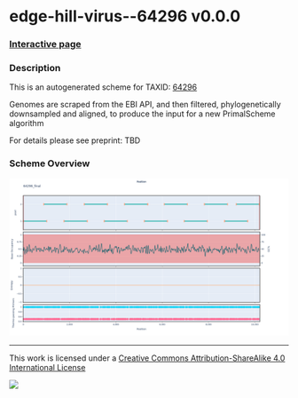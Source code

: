# edge-hill-virus--64296 v0.0.0

### [Interactive page](https://chrisgkent.github.io/schemes/edge-hill-virus--64296-1000-v0.0.0)

### Description

This is an autogenerated scheme for TAXID: [64296](https://www.ncbi.nlm.nih.gov/Taxonomy/Browser/wwwtax.cgi?mode=Info&id=64296&lvl=3&lin=f&keep=1&srchmode=1&unlock)

Genomes are scraped from the EBI API, and then filtered, phylogenetically downsampled and aligned, to produce the input for a new PrimalScheme algorithm

For details please see preprint: TBD

### Scheme Overview

![Alt text](work/64296_final.png '64296_final.png')

------------------------------------------------------------------------

This work is licensed under a [Creative Commons Attribution-ShareAlike 4.0 International License](http://creativecommons.org/licenses/by-sa/4.0/) 

![](https://i.creativecommons.org/l/by-sa/4.0/88x31.png)
